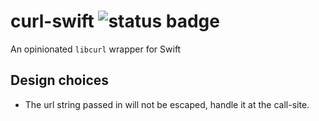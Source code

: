 # curl-swift ![status badge](https://github.com/khoi/curl-swift/actions/workflows/test.yml/badge.svg)

An opinionated `libcurl` wrapper for Swift

## Design choices

- The url string passed in will not be escaped, handle it at the call-site.

